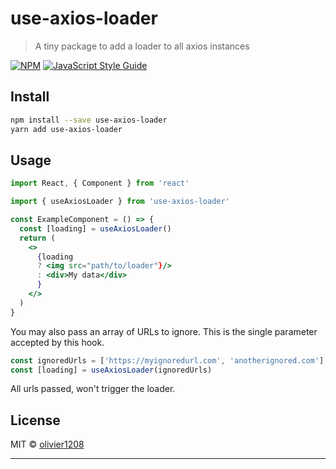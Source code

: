 # use-axios-loader

> A tiny package to add a loader to all axios instances

[![NPM](https://img.shields.io/npm/v/use-axios-loader.svg)](https://www.npmjs.com/package/use-axios-loader) [![JavaScript Style Guide](https://img.shields.io/badge/code_style-standard-brightgreen.svg)](https://standardjs.com)

## Install

```bash
npm install --save use-axios-loader
yarn add use-axios-loader
```

## Usage

```jsx
import React, { Component } from 'react'

import { useAxiosLoader } from 'use-axios-loader'

const ExampleComponent = () => {
  const [loading] = useAxiosLoader()
  return (
    <>
      {loading
      ? <img src="path/to/loader"}/>
      : <div>My data</div>
      }
    </>
  )
}
```

You may also pass an array of URLs to ignore. This is the single parameter accepted by this hook.

```jsx
const ignoredUrls = ['https://myignoredurl.com', 'anotherignored.com']
const [loading] = useAxiosLoader(ignoredUrls)
```

All urls passed, won't trigger the loader.

## License

MIT © [olivier1208](https://github.com/olivier1208)

---
